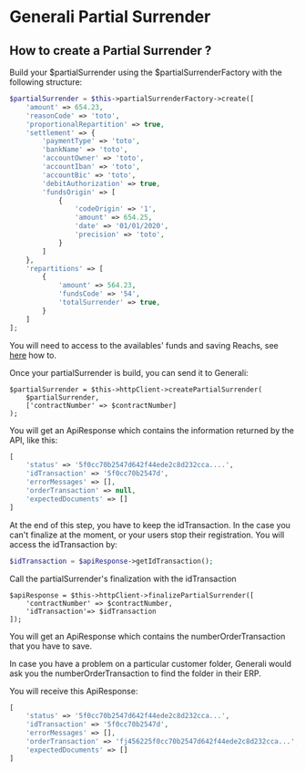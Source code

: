 # Generali Partial Surrender

## How to create a Partial Surrender ?

Build your $partialSurrender using the $partialSurrenderFactory with the following structure:
```php
$partialSurrender = $this->partialSurrenderFactory->create([
    'amount' => 654.23,
    'reasonCode' => 'toto',
    'proportionalRepartition' => true,
    'settlement' => {
        'paymentType' => 'toto',
        'bankName' => 'toto',
        'accountOwner' => 'toto',
        'accountIban' => 'toto',
        'accountBic' => 'toto',
        'debitAuthorization' => true,
        'fundsOrigin' => [
            {
                'codeOrigin' => '1',
                'amount' => 654.25,
                'date' => '01/01/2020',
                'precision' => 'toto',
            }
        ]
    },
    'repartitions' => [
        {
            'amount' => 564.23,
            'fundsCode' => '54',
            'totalSurrender' => true,
        }
    ]
];
```
You will need to access to the availables' funds and saving Reachs, see [here](../referentials.md) how to.

Once your partialSurrender is build, you can send it to Generali:
```
$partialSurrender = $this->httpClient->createPartialSurrender(
    $partialSurrender,
    ['contractNumber' => $contractNumber]
);
```
You will get an ApiResponse which contains the information returned by the API, like this:
```php
[
    'status' => '5f0cc70b2547d642f44ede2c8d232cca....',
    'idTransaction' => '5f0cc70b2547d',
    'errorMessages' => [],
    'orderTransaction' => null,
    'expectedDocuments' => []
]
```
At the end of this step, you have to keep the idTransaction. In the case you can't finalize at the moment, or your users stop their registration.
You will access the idTransaction by:
```php
$idTransaction = $apiResponse->getIdTransaction();
```

Call the partialSurrender's finalization with the idTransaction
```
$apiResponse = $this->httpClient->finalizePartialSurrender([
    'contractNumber' => $contractNumber,
    'idTransaction'=> $idTransaction
]);
```
You will get an ApiResponse which contains the numberOrderTransaction that you have to save.

In case you have a problem on a particular customer folder, Generali would ask you the numberOrderTransaction to find the folder in their ERP.

You will receive this ApiResponse:
```php
[
    'status' => '5f0cc70b2547d642f44ede2c8d232cca...',
    'idTransaction' => '5f0cc70b2547d',
    'errorMessages' => [],
    'orderTransaction' => 'fj456225f0cc70b2547d642f44ede2c8d232cca...',
    'expectedDocuments' => []
]
```